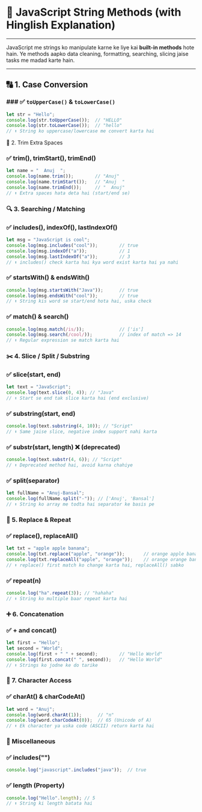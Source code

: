 # 📘 JavaScript String Methods (with Hinglish Explanation)

---

JavaScript me strings ko manipulate karne ke liye kai **built-in methods** hote hain. Ye methods aapko data cleaning, formatting, searching, slicing jaise tasks me madad karte hain.

---

## 🔠 1. Case Conversion

### ### ✅ `toUpperCase()` & `toLowerCase()`
```js
let str = "Hello";
console.log(str.toUpperCase());  // "HELLO"
console.log(str.toLowerCase());  // "hello"
// ⬆️ String ko uppercase/lowercase me convert karta hai
```

📏 2. Trim Extra Spaces
### ✅ trim(), trimStart(), trimEnd()
```js
let name = "  Anuj  ";
console.log(name.trim());        // "Anuj"
console.log(name.trimStart());   // "Anuj  "
console.log(name.trimEnd());     // "  Anuj"
// ⬆️ Extra spaces hata deta hai (start/end se)
```
### 🔍 3. Searching / Matching
### ✅ includes(), indexOf(), lastIndexOf()
```js
let msg = "JavaScript is cool";
console.log(msg.includes("cool"));        // true
console.log(msg.indexOf("a"));            // 1
console.log(msg.lastIndexOf("a"));        // 3
// ⬆️ includes() check karta hai kya word exist karta hai ya nahi
```
### ✅ startsWith() & endsWith()
```js
console.log(msg.startsWith("Java"));      // true
console.log(msg.endsWith("cool"));        // true
// ⬆️ String kis word se start/end hota hai, uska check
```
### ✅ match() & search()
```js
console.log(msg.match(/is/));             // ['is']
console.log(msg.search(/cool/));          // index of match => 14
// ⬆️ Regular expression se match karta hai
```
### ✂️ 4. Slice / Split / Substring
### ✅ slice(start, end)
```js
let text = "JavaScript";
console.log(text.slice(0, 4)); // "Java"
// ⬆️ Start se end tak slice karta hai (end exclusive)
```
### ✅ substring(start, end)
```js
console.log(text.substring(4, 10)); // "Script"
// ⬆️ Same jaise slice, negative index support nahi karta
```
### ✅ substr(start, length) ❌ (deprecated)
```js
console.log(text.substr(4, 6)); // "Script"
// ⬆️ Deprecated method hai, avoid karna chahiye
```
### ✅ split(separator)
```js
let fullName = "Anuj-Bansal";
console.log(fullName.split("-")); // ['Anuj', 'Bansal']
// ⬆️ String ko array me todta hai separator ke basis pe
```
### 🔁 5. Replace & Repeat
### ✅ replace(), replaceAll()
```js
let txt = "apple apple banana";
console.log(txt.replace("apple", "orange"));       // orange apple banana
console.log(txt.replaceAll("apple", "orange"));    // orange orange banana
// ⬆️ replace() first match ko change karta hai, replaceAll() sabko
```
### ✅ repeat(n)
```js
console.log("ha".repeat(3)); // "hahaha"
// ⬆️ String ko multiple baar repeat karta hai
```
### ➕ 6. Concatenation
### ✅ + and concat()
```js
let first = "Hello";
let second = "World";
console.log(first + " " + second);        // "Hello World"
console.log(first.concat(" ", second));   // "Hello World"
// ⬆️ Strings ko jodne ke do tarike
```
### 🧱 7. Character Access
### ✅ charAt() & charCodeAt()
```js
let word = "Anuj";
console.log(word.charAt(1));      // "n"
console.log(word.charCodeAt(0));  // 65 (Unicode of A)
// ⬆️ Ek character ya uska code (ASCII) return karta hai
```
### 🧪 Miscellaneous
### ✅ includes("")
```js
console.log("javascript".includes("java"));  // true
```
### ✅ length (Property)
```js
console.log("Hello".length); // 5
// ⬆️ String ki length batata hai
```
